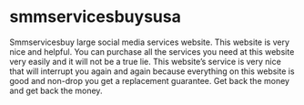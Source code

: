 # smmservicesbuysusa
Smmservicesbuy large social media services website. This website is very nice and helpful. You can purchase all the services you need at this website very easily and it will not be a true lie. This website’s service is very nice that will interrupt you again and again because everything on this website is good and non-drop you get a replacement guarantee. Get back the money and get back the money.
